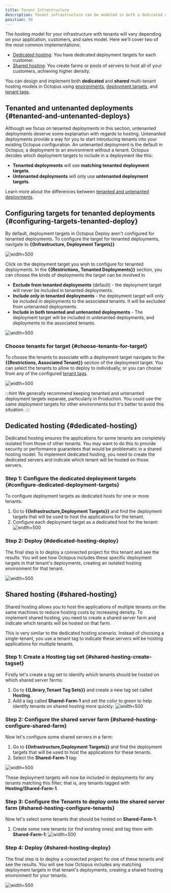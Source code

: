 ```yaml
---
title: Tenant Infrastructure
description: Tenant infrastructure can be modeled in both a dedicated or shared way in Octopus using environments, deployment targets, and tenant tags.
position: 50
---
```


The hosting model for your infrastructure with tenants will vary depending on your application, customers, and sales model. Here we'll cover two of the most common implementations:

- [Dedicated hosting](#dedicated-hosting): You have dedicated deployment targets for each customer.
- [Shared hosting](#shared-hosting): You create farms or pools of servers to host all of your customers, achieving higher density.

You can design and implement both **dedicated** and **shared** multi-tenant hosting models in Octopus using [environments](/docs/infrastructure/environments/index.md), [deployment targets](/docs/infrastructure/index.md), and [tenant tags](/docs/tenants/tenant-tags.md).

## Tenanted and untenanted deployments {#tenanted-and-untenanted-deploys}

Although we focus on tenanted deployments in this section, untenanted deployments deserve some explanation with regards to hosting. Untenanted deployments provide a way for you to start introducing tenants into your existing Octopus configuration. An untenanted deployment is the default in Octopus; a deployment to an environment *without* a tenant. Octopus decides which deployment targets to include in a deployment like this:

- **Tenanted deployments** will use **matching tenanted deployment targets**.
- **Untenanted deployments** will only use **untenanted deployment targets**.

Learn more about the differences between [tenanted and untenanted deployments](/docs/tenants/index.md#tenanted-and-untenanted-deployments).

## Configuring targets for tenanted deployments {#configuring-targets-tenanted-deploy}

By default, deployment targets in Octopus Deploy aren't configured for tenanted deployments.  To configure the target for tenanted deployments, navigate to **{{Infrastructure, Deployment Targets}}**

![](images/octopus-deployment-targets.png "width=500")

Click on the deployment target you wish to configure for tenanted deployments. In the **{{Restrictions, Tenanted Deployments}}** section, you can choose the kinds of deployments the target can be involved in

- **Exclude from tenanted deployments** (default) - the deployment target will never be included in tenanted deployments.
- **Include only in tenanted deployments** - the deployment target will only be included in deployments to the associated tenants. It will be excluded from untenanted deployments.
- **Include in both tenanted and untenanted deployments** - The deployment target will be included in untenanted deployments, and deployments to the associated tenants.

![](images/target-restrictions-tenant-deployments.png "width=500")

### Choose tenants for target {#choose-tenants-for-target}

To choose the tenants to associate with a deployment target navigate to the **{{Restrictions, Associated Tenant}}** section of the deployment target. You can select the tenants to allow to deploy to individually, or you can choose from any of the configured [tenant tags](/docs/tenants/tenant-tags.md).

![](images/target-restrictions-associated-tenants.png "width=500")

:::hint
We generally recommend keeping tenanted and untenanted deployment targets separate, particularly in Production. You could use the same deployment targets for other environments but it's better to avoid this situation.
:::

## Dedicated hosting {#dedicated-hosting}

Dedicated hosting ensures the applications for some tenants are completely isolated from those of other tenants. You may want to do this to provide security or performance guarantees that would be problematic in a shared hosting model. To implement dedicated hosting, you need to create the dedicated servers and indicate which tenant will be hosted on those servers.

### Step 1: Configure the dedicated deployment targets {#configure-dedicated-deployment-targets}

To configure deployment targets as dedicated hosts for one or more tenants:

1. Go to **{{Infrastructure,Deployment Targets}}** and find the deployment targets that will be used to host the applications for the tenant. 
1. Configure each deployment target as a dedicated host for the tenant:
   ![](images/multi-tenant-dedicated-deployment-target.png "width=500")

### Step 2: Deploy {#dedicated-hosting-deploy}

The final step is to deploy a connected project for this tenant and see the results. You will see how Octopus includes these specific deployment targets in that tenant's deployments, creating an isolated hosting environment for that tenant.

![](images/multi-tenant-deployment-dedicated.png "width=500")

## Shared hosting {#shared-hosting}

Shared hosting allows you to host the applications of multiple tenants on the same machines to reduce hosting costs by increasing density. To implement shared hosting, you need to create a shared server farm and indicate which tenants will be hosted on that farm. 

This is very similar to the dedicated hosting scenario. Instead of choosing a single-tenant, you use a tenant tag to indicate these servers will be hosting applications for multiple tenants.

### Step 1: Create a Hosting tag set {#shared-hosting-create-tagset}

Firstly let's create a tag set to identify which tenants should be hosted on which shared server farms:

1. Go to **{{Library,Tenant Tag Sets}}** and create a new tag set called **Hosting**.
1. Add a tag called **Shared-Farm-1** and set the color to green to help identify tenants on shared hosting more quickly:
   ![](images/multi-tenant-shared-tag.png "width=500")

### Step 2: Configure the shared server farm {#shared-hosting-configure-shared-farm}

Now let's configure some shared servers in a farm:

1. Go to **{{Infrastructure,Deployment Targets}}** and find the deployment targets that will be used to host the applications for these tenants.
1. Select the **Shared-Farm-1** tag:

![](images/multi-tenant-infra.png "width=500")

These deployment targets will now be included in deployments for any tenants matching this filter; that is, any tenants tagged with **Hosting/Shared-Farm-1**.

### Step 3: Configure the Tenants to deploy onto the shared server farm {#shared-hosting-configure-tenants}

Now let's select some tenants that should be hosted on **Shared-Farm-1**:

1. Create some new tenants (or find existing ones) and tag them with **Shared-Farm-1**:
![](images/multi-tenant-shared-server.png "width=500")

### Step 4: Deploy {#shared-hosting-deploy}

The final step is to deploy a connected project for one of these tenants and see the results. You will see how Octopus includes any matching deployment targets in that tenant's deployments, creating a shared hosting environment for your tenants.

![](images/multi-tenant-shared-deployment.png "width=500")